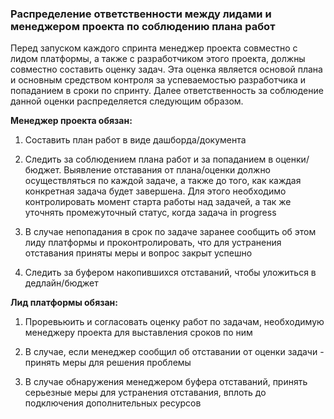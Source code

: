 ### Распределение ответственности между лидами и менеджером проекта по соблюдению плана работ

Перед запуском каждого спринта менеджер проекта совместно с лидом платформы, а также с разработчиком этого проекта, должны совместно составить оценку задач. Эта оценка является основой плана и основным средством контроля за успеваемостью разработчика и попаданием в сроки по спринту. Далее ответственность за соблюдение данной оценки распределяется следующим образом.

**Менеджер проекта обязан:**

1. Составить план работ в виде дашборда/документа 

2. Следить за соблюдением плана работ и за попаданием в оценки/бюджет. Выявление отставания от плана/оценки должно осуществляться по каждой задаче, а также до того, как каждая конкретная задача будет завершена. Для этого необходимо контролировать момент старта работы над задачей, а так же уточнять промежуточный статус, когда задача in progress

3. В случае непопадания в срок по задаче заранее сообщить об этом лиду платформы и проконтролировать, что для устранения отставания приняты меры и вопрос закрыт успешно

4. Следить за буфером накопившихся отставаний, чтобы уложиться в дедлайн/бюджет


**Лид платформы обязан:**

1. Проревьюить и согласовать оценку работ по задачам, необходимую менеджеру проекта для выставления сроков по ним

2. В случае, если менеджер сообщил об отставании от оценки задачи - принять меры для решения проблемы

3. В случае обнаружения менеджером буфера отставаний, принять серьезные меры для устранения отставания, вплоть до подключения дополнительных ресурсов
